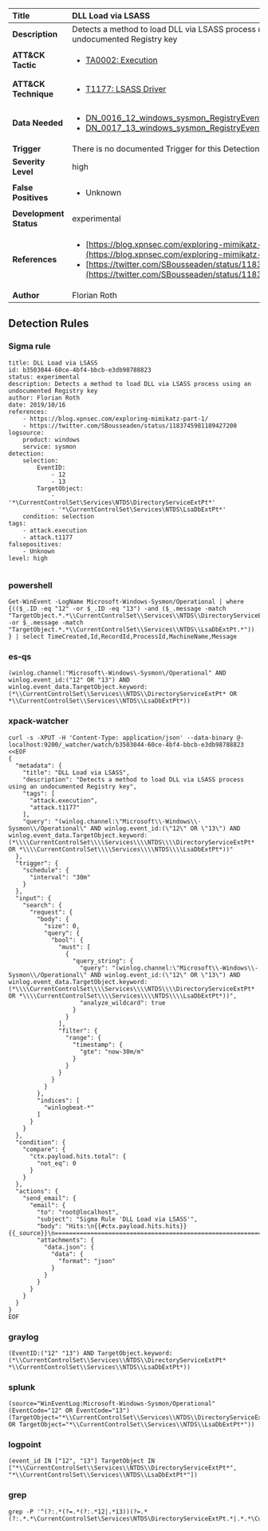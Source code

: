 | Title                    | DLL Load via LSASS       |
|:-------------------------|:------------------|
| **Description**          | Detects a method to load DLL via LSASS process using an undocumented Registry key |
| **ATT&amp;CK Tactic**    |  <ul><li>[TA0002: Execution](https://attack.mitre.org/tactics/TA0002)</li></ul>  |
| **ATT&amp;CK Technique** | <ul><li>[T1177: LSASS Driver](https://attack.mitre.org/techniques/T1177)</li></ul>  |
| **Data Needed**          | <ul><li>[DN_0016_12_windows_sysmon_RegistryEvent](../Data_Needed/DN_0016_12_windows_sysmon_RegistryEvent.md)</li><li>[DN_0017_13_windows_sysmon_RegistryEvent](../Data_Needed/DN_0017_13_windows_sysmon_RegistryEvent.md)</li></ul>  |
| **Trigger**              |  There is no documented Trigger for this Detection Rule yet  |
| **Severity Level**       | high |
| **False Positives**      | <ul><li>Unknown</li></ul>  |
| **Development Status**   | experimental |
| **References**           | <ul><li>[https://blog.xpnsec.com/exploring-mimikatz-part-1/](https://blog.xpnsec.com/exploring-mimikatz-part-1/)</li><li>[https://twitter.com/SBousseaden/status/1183745981189427200](https://twitter.com/SBousseaden/status/1183745981189427200)</li></ul>  |
| **Author**               | Florian Roth |


## Detection Rules

### Sigma rule

```
title: DLL Load via LSASS
id: b3503044-60ce-4bf4-bbcb-e3db98788823
status: experimental
description: Detects a method to load DLL via LSASS process using an undocumented Registry key
author: Florian Roth
date: 2019/10/16
references:
    - https://blog.xpnsec.com/exploring-mimikatz-part-1/
    - https://twitter.com/SBousseaden/status/1183745981189427200
logsource:
    product: windows
    service: sysmon
detection:
    selection:
        EventID:
            - 12 
            - 13
        TargetObject: 
            - '*\CurrentControlSet\Services\NTDS\DirectoryServiceExtPt*'
            - '*\CurrentControlSet\Services\NTDS\LsaDbExtPt*'
    condition: selection
tags:
    - attack.execution
    - attack.t1177
falsepositives:
    - Unknown
level: high


```





### powershell
    
```
Get-WinEvent -LogName Microsoft-Windows-Sysmon/Operational | where {(($_.ID -eq "12" -or $_.ID -eq "13") -and ($_.message -match "TargetObject.*.*\\CurrentControlSet\\Services\\NTDS\\DirectoryServiceExtPt.*" -or $_.message -match "TargetObject.*.*\\CurrentControlSet\\Services\\NTDS\\LsaDbExtPt.*")) } | select TimeCreated,Id,RecordId,ProcessId,MachineName,Message
```


### es-qs
    
```
(winlog.channel:"Microsoft\-Windows\-Sysmon\/Operational" AND winlog.event_id:("12" OR "13") AND winlog.event_data.TargetObject.keyword:(*\\CurrentControlSet\\Services\\NTDS\\DirectoryServiceExtPt* OR *\\CurrentControlSet\\Services\\NTDS\\LsaDbExtPt*))
```


### xpack-watcher
    
```
curl -s -XPUT -H 'Content-Type: application/json' --data-binary @- localhost:9200/_watcher/watch/b3503044-60ce-4bf4-bbcb-e3db98788823 <<EOF
{
  "metadata": {
    "title": "DLL Load via LSASS",
    "description": "Detects a method to load DLL via LSASS process using an undocumented Registry key",
    "tags": [
      "attack.execution",
      "attack.t1177"
    ],
    "query": "(winlog.channel:\"Microsoft\\-Windows\\-Sysmon\\/Operational\" AND winlog.event_id:(\"12\" OR \"13\") AND winlog.event_data.TargetObject.keyword:(*\\\\CurrentControlSet\\\\Services\\\\NTDS\\\\DirectoryServiceExtPt* OR *\\\\CurrentControlSet\\\\Services\\\\NTDS\\\\LsaDbExtPt*))"
  },
  "trigger": {
    "schedule": {
      "interval": "30m"
    }
  },
  "input": {
    "search": {
      "request": {
        "body": {
          "size": 0,
          "query": {
            "bool": {
              "must": [
                {
                  "query_string": {
                    "query": "(winlog.channel:\"Microsoft\\-Windows\\-Sysmon\\/Operational\" AND winlog.event_id:(\"12\" OR \"13\") AND winlog.event_data.TargetObject.keyword:(*\\\\CurrentControlSet\\\\Services\\\\NTDS\\\\DirectoryServiceExtPt* OR *\\\\CurrentControlSet\\\\Services\\\\NTDS\\\\LsaDbExtPt*))",
                    "analyze_wildcard": true
                  }
                }
              ],
              "filter": {
                "range": {
                  "timestamp": {
                    "gte": "now-30m/m"
                  }
                }
              }
            }
          }
        },
        "indices": [
          "winlogbeat-*"
        ]
      }
    }
  },
  "condition": {
    "compare": {
      "ctx.payload.hits.total": {
        "not_eq": 0
      }
    }
  },
  "actions": {
    "send_email": {
      "email": {
        "to": "root@localhost",
        "subject": "Sigma Rule 'DLL Load via LSASS'",
        "body": "Hits:\n{{#ctx.payload.hits.hits}}{{_source}}\n================================================================================\n{{/ctx.payload.hits.hits}}",
        "attachments": {
          "data.json": {
            "data": {
              "format": "json"
            }
          }
        }
      }
    }
  }
}
EOF

```


### graylog
    
```
(EventID:("12" "13") AND TargetObject.keyword:(*\\CurrentControlSet\\Services\\NTDS\\DirectoryServiceExtPt* *\\CurrentControlSet\\Services\\NTDS\\LsaDbExtPt*))
```


### splunk
    
```
(source="WinEventLog:Microsoft-Windows-Sysmon/Operational" (EventCode="12" OR EventCode="13") (TargetObject="*\\CurrentControlSet\\Services\\NTDS\\DirectoryServiceExtPt*" OR TargetObject="*\\CurrentControlSet\\Services\\NTDS\\LsaDbExtPt*"))
```


### logpoint
    
```
(event_id IN ["12", "13"] TargetObject IN ["*\\CurrentControlSet\\Services\\NTDS\\DirectoryServiceExtPt*", "*\\CurrentControlSet\\Services\\NTDS\\LsaDbExtPt*"])
```


### grep
    
```
grep -P '^(?:.*(?=.*(?:.*12|.*13))(?=.*(?:.*.*\CurrentControlSet\Services\NTDS\DirectoryServiceExtPt.*|.*.*\CurrentControlSet\Services\NTDS\LsaDbExtPt.*)))'
```



